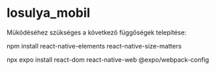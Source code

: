 # losulya_mobil

Müködéséhez szükséges a következő függőségek telepítése: 

npm install react-native-elements react-native-size-matters

npx expo install react-dom react-native-web @expo/webpack-config
